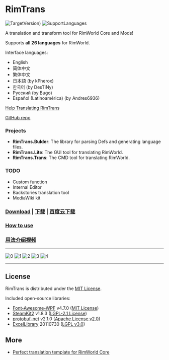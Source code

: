 # RimTrans

<!-- orange, blue -->
![TargetVersion)](https://img.shields.io/badge/RimWorld-0.18.1722-blue.svg?style=flat-square)
![SupportLanguages](https://img.shields.io/badge/Support%20Languages-26-green.svg?style=flat-square)

A translation and transform tool for RimWorld Core and Mods!

Supports **all 26 languages** for RimWorld.

Interface languages:

- English
- 简体中文
- 繁体中文
- 日本語 (by kPherox)
- 한국어 (by DesTiNy)
- Русский (by Bugo)
- Español (Latinoamérica) (by Andres6936)

[Help Translating RimTrans](https://github.com/duduluu/RimTrans/tree/master/RimTrans.Lite/Resources/Localizations)

[GitHub repo](https://github.com/duduluu/RimTrans)

### Projects

- **RimTrans.Bulder**: The library for parsing Defs and generating language files.
- **RimTrans.Lite**: The GUI tool for translating RimWorld.
- **RimTrans.Trans**: The CMD tool for translating RimWorld.

### TODO

- Custom function
- Internal Editor
- Backstories translation tool
- MediaWiki kit

### [Download](https://github.com/duduluu/RimTrans/releases) | [下载](https://github.com/duduluu/RimTrans/releases) | [百度云下载](http://pan.baidu.com/s/1gfA4oQB)

### [How to use](https://github.com/duduluu/RimTrans/wiki)

### [用法介绍视频](http://www.bilibili.com/video/av8997818/)

---

![0](https://cloud.githubusercontent.com/assets/10762097/23590412/7425b48e-021a-11e7-8702-67e3d35509fd.PNG)
![1](https://cloud.githubusercontent.com/assets/10762097/23590410/7423a9aa-021a-11e7-916d-0d6c545ec53f.PNG)
![2](https://cloud.githubusercontent.com/assets/10762097/23590411/74259d1e-021a-11e7-8cb7-8a8cff89174f.PNG)
![3](https://cloud.githubusercontent.com/assets/10762097/23590413/742704ba-021a-11e7-839e-a8230abe35a9.PNG)
![4](https://cloud.githubusercontent.com/assets/10762097/23590414/74271054-021a-11e7-9a5a-f617c4aac7a5.PNG)

---

## License

RimTrans is distributed under the [MIT License](https://opensource.org/licenses/MIT).

Included open-source libraries:

- [Font-Awesome-WPF](https://github.com/charri/Font-Awesome-WPF) v4.7.0 ([MIT License](https://opensource.org/licenses/MIT))
- [SteamKit2](https://github.com/SteamRE/SteamKit) v1.8.3 ([LGPL-2.1 License](http://www.tldrlegal.com/license/gnu-lesser-general-public-license-v2.1-%28lgpl-2.1%29))
- [protobuf-net](http://code.google.com/p/protobuf-net/) v2.1.0 ([Apache License v2.0](https://raw.githubusercontent.com/mgravell/protobuf-net/master/Licence.txt))
- [ExcelLibrary](https://code.google.com/archive/p/excellibrary/) 20110730 ([LGPL v3.0](http://www.gnu.org/licenses/lgpl.html))

## More

- [Perfect translation template for RimWorld Core](https://github.com/RimWorld-zh/RimWorld-English)
